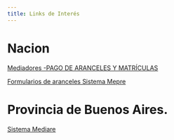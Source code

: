 ```yaml
---
title: Links de Interés
---
```

# Nacion

[Mediadores -PAGO DE ARANCELES Y MATRÍCULAS](http://www.jus.gob.ar/mediacion/mediadores/pago-de-aranceles-y-matriculas.aspx)

[Formularios de aranceles Sistema Mepre](https://www.google.com/url?sa=t&rct=j&q=&esrc=s&source=web&cd=1&ved=0ahUKEwj1yuaLzKvcAhVS3VMKHS3ZCrIQFggnMAA&url=http%3A%2F%2Fwww.jus.gob.ar%2Fmediacion%2Fmediadores%2Fpago-de-aranceles-y-matriculas.aspx&usg=AOvVaw0unGhZMlfSVJTYvYSXB2Di)

# Provincia de Buenos Aires. 

[Sistema Mediare ](http://www.mediaciones-ba.org.ar/)
